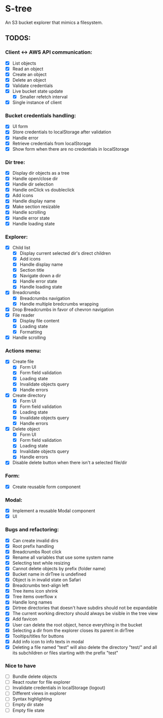 # S-tree

An S3 bucket explorer that mimics a filesystem.

## TODOS:

### Client <-> AWS API communication:

- [x] List objects
- [x] Read an object
- [x] Create an object
- [x] Delete an object
- [x] Validate credentials
- [x] Live bucket state update
    -   [x] Smaller refetch interval 
- [x] Single instance of client

### Bucket credentials handling:

- [x] UI form
- [x] Store credentials to localStorage after validation
- [x] Handle error
- [x] Retrieve credentials from localStorage
- [x] Show form when there are no credentials in localStorage

### Dir tree:

- [x] Display dir objects as a tree
- [x] Handle open/close dir
- [x] Handle dir selection
- [x] Handle onClick vs doubleclick
- [x] Add icons
- [x] Handle display name
- [x] Make section resizable
- [x] Handle scrolling
- [x] Handle error state
- [x] Handle loading state

### Explorer:

- [x] Child list
    - [x] Display current selected dir's direct children
    - [x] Add icons
    - [x] Handle display name
    - [x] Section title
    - [x] Navigate down a dir
    - [x] Handle error state
    - [x] Handle loading state
- [x] Breadcrumbs
    - [x] Breadcrumbs navigation
    - [x] Handle multiple bredcrumbs wrapping
- [x] Drop Breadcrumbs in favor of chevron navigation
- [x] File reader
    - [x] Display file content
    - [x] Loading state
    - [x] Formatting
- [x] Handle scrolling

### Actions menu:
- [x] Create file
    - [x] Form UI
    - [x] Form field validation
    - [x] Loading state
    - [x] Invalidate objects query
    - [x] Handle errors
- [x] Create directory
    - [x] Form UI
    - [x] Form field validation
    - [x] Loading state
    - [x] Invalidate objects query
    - [x] Handle errors
- [x] Delete object
    - [x] Form UI
    - [x] Form field validation
    - [x] Loading state
    - [x] Invalidate objects query
    - [x] Handle errors
- [x] Disable delete button when there isn't a selected file/dir

### Form:
- [x] Create reusable form component

### Modal: 
- [x] Implement a reusable Modal component
- [x] UI

### Bugs and refactoring:

- [x] Can create invalid dirs
- [x] Root prefix handling
- [x] Breadcrumbs Root click
- [x] Rename all variables that use some system name
- [x] Selecting text while resizing
- [x] Cannot delete objects by prefix (folder name)
- [x] Bucket name in dirTree is undefined
- [x] Object is in invalid state on Safari
- [x] Breadcrumbs text-align left
- [x] Tree items icon shrink
- [x] Tree items overflow x
- [x] Handle long names
- [x] Dirtree directories that doesn't have subdirs should not be expandable
- [x] The current working directory should always be visible in
the tree view
- [x] Add favicon
- [x] User can delete the root object, hence everything in the bucket
- [x] Selecting a dir from the explorer closes its parent in dirTree
- [x] Tooltips/titles for buttons
- [x] Add info icon to info texts in modal
- [x] Deleting a file named "test" will also delete the directory "test/" and all its subchildren or files starting with the prefix "test"

### Nice to have
- [ ] Bundle delete objects
- [ ] React router for file explorer
- [ ] Invalidate credentials in localStorage (logout)
- [ ] Different views in explorer
- [ ] Syntax highlighting
- [ ] Empty dir state
- [ ] Empty file state
